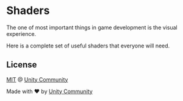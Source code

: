 # Shaders
The one of most important things in game development is the visual experience.

Here is a complete set of useful shaders that everyone will need.

## License
[MIT](https://github.com/UnityCommunity/UnityLibrary/blob/master/LICENSE.md) @ [Unity Community](https://github.com/UnityCommunity/)

Made with :heart: by [Unity Community](https://github.com/UnityCommunity/)

